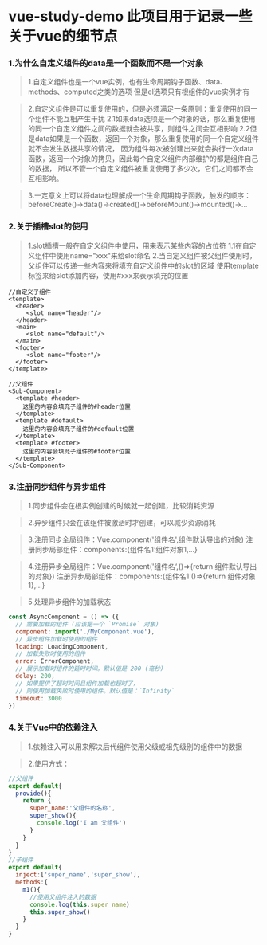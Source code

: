 # vue-study-demo 此项目用于记录一些关于vue的细节点

### 1.**为什么自定义组件的data是一个函数而不是一个对象**
>1.自定义组件也是一个vue实例，也有生命周期钩子函数、data、methods、computed之类的选项
   但是el选项只有根组件的vue实例才有

>2.自定义组件是可以重复使用的，但是必须满足一条原则：重复使用的同一个组件不能互相产生干扰
   2.1如果data选项是一个对象的话，那么重复使用的同一个自定义组件之间的数据就会被共享，则组件之间会互相影响
   2.2但是data如果是一个函数，返回一个对象，那么重复使用的同一个自定义组件就不会发生数据共享的情况，
      因为组件每次被创建出来就会执行一次data函数，返回一个对象的拷贝，因此每个自定义组件内部维护的都是组件自己的数据，
      所以不管一个自定义组件被重复使用了多少次，它们之间都不会互相影响。

>3.一定意义上可以将data也理解成一个生命周期钩子函数，触发的顺序：
    beforeCreate()->data()->created()->beforeMount()->mounted()->...


### 2.**关于插槽slot的使用**
>1.slot插槽一般在自定义组件中使用，用来表示某些内容的占位符
    1.1在自定义组件中使用name="xxx"来给slot命名
>2.当自定义组件被父组件使用时，父组件可以传递一些内容来将填充自定义组件中的slot的区域
   使用template标签来给slot添加内容，使用#xxx来表示填充的位置
```vue
//自定义子组件
<template>
  <header>
     <slot name="header"/>
  </header>
  <main>
     <slot name="default"/>
  </main>
  <footer>
     <slot name="footer"/>
  </footer>
</template>
```
```vue
//父组件
<Sub-Component>
  <template #header>
    这里的内容会填充子组件的#header位置
  </template>
  <template #default>
    这里的内容会填充子组件的#default位置
  </template>
  <template #footer>
    这里的内容会填充子组件的#footer位置
  </template>
</Sub-Component>
```

### 3.**注册同步组件与异步组件**
>1.同步组件会在根实例创建的时候就一起创建，比较消耗资源

>2.异步组件只会在该组件被激活时才创建，可以减少资源消耗

>3.注册同步全局组件：Vue.component('组件名',组件默认导出的对象)
   注册同步局部组件：components:{组件名1:组件对象1,...}

>4.注册异步全局组件：Vue.component('组件名‘,()=>{return 组件默认导出的对象})
   注册异步局部组件：components:{组件名1:()=>{return 组件对象1},...}

>5.处理异步组件的加载状态
```js
const AsyncComponent = () => ({
  // 需要加载的组件 (应该是一个 `Promise` 对象)
  component: import('./MyComponent.vue'),
  // 异步组件加载时使用的组件
  loading: LoadingComponent,
  // 加载失败时使用的组件
  error: ErrorComponent,
  // 展示加载时组件的延时时间。默认值是 200 (毫秒)
  delay: 200,
  // 如果提供了超时时间且组件加载也超时了，
  // 则使用加载失败时使用的组件。默认值是：`Infinity`
  timeout: 3000
})
```

### 4.**关于Vue中的依赖注入**
>1.依赖注入可以用来解决后代组件使用父级或祖先级别的组件中的数据

>2.使用方式：
```js
//父组件
export default{
  provide(){
    return {
      super_name:'父组件的名称',
      super_show(){
        console.log('I am 父组件')
      }
    } 
  }
}
//子组件
export default{
  inject:['super_name','super_show'],
  methods:{
    m1(){
      //使用父组件注入的数据
      console.log(this.super_name)
      this.super_show()
    } 
  }
}
```
